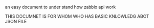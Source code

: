 an easy document to under stand how zabbix api work

THIS DOCUMNET IS FOR WHOM WHO HAS BASIC KNLOWLEDG ABOT JSON FILE
